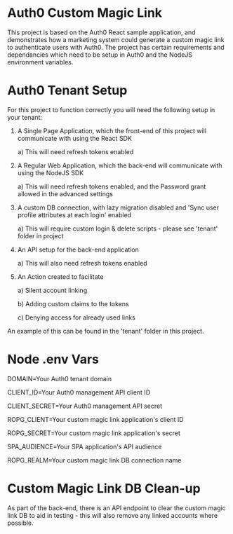 # Auth0 Custom Magic Link

This project is based on the Auth0 React sample application, and demonstrates how a marketing system could generate a custom magic link to authenticate users with Auth0. The project has certain requirements and dependancies which need to be setup in Auth0 and the NodeJS environment variables.


# Auth0 Tenant Setup

For this project to function correctly you will need the following setup in your tenant:

1) A Single Page Application, which the front-end of this project will communicate with using the React SDK

    a) This will need refresh tokens enabled

2) A Regular Web Application, which the back-end will communicate with using the NodeJS SDK

    a) This will need refresh tokens enabled, and the Password grant allowed in the advanced settings

3) A custom DB connection, with lazy migration disabled and 'Sync user profile attributes at each login' enabled

    a) This will require custom login & delete scripts - please see 'tenant' folder in project

4) An API setup for the back-end application

    a) This will also need refresh tokens enabled

5) An Action created to facilitate

    a) Silent account linking

    b) Adding custom claims to the tokens

    c) Denying access for already used links

An example of this can be found in the 'tenant' folder in this project.


# Node .env Vars

DOMAIN=Your Auth0 tenant domain

CLIENT_ID=Your Auth0 management API client ID

CLIENT_SECRET=Your Auth0 management API secret

ROPG_CLIENT=Your custom magic link application's client ID

ROPG_SECRET=Your custom magic link application's secret

SPA_AUDIENCE=Your SPA application's API audience

ROPG_REALM=Your custom magic link DB connection name


# Custom Magic Link DB Clean-up

As part of the back-end, there is an API endpoint to clear the custom magic link DB to aid in testing - this will also remove any linked accounts where possible.
